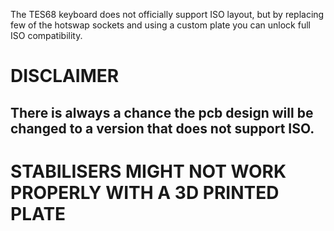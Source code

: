 The TES68 keyboard does not officially support ISO layout, but by replacing few of the hotswap sockets and using a custom plate you can unlock full ISO compatibility.
# DISCLAIMER
## There is always a chance the pcb design will be changed to a version that does not support ISO.

# STABILISERS MIGHT NOT WORK PROPERLY WITH A 3D PRINTED PLATE
